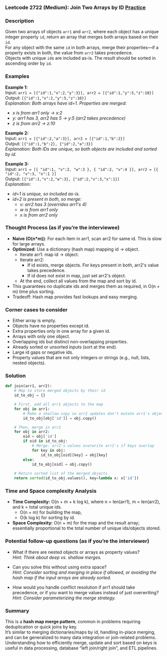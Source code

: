 ### Leetcode 2722 (Medium): Join Two Arrays by ID [Practice](https://leetcode.com/problems/join-two-arrays-by-id)

### Description  
Given two arrays of objects `arr1` and `arr2`, where each object has a unique integer property `id`, return an array that merges both arrays based on their `id`.  
For any object with the same `id` in both arrays, merge their properties—if a property exists in both, the value from `arr2` takes precedence.  
Objects with unique `id`s are included as-is. The result should be sorted in ascending order by `id`.

### Examples  

**Example 1:**  
Input: `arr1 = [{"id":1,"x":2,"y":3}], arr2 = [{"id":1,"y":5,"z":10}]`  
Output: `[{"id":1,"x":2,"y":5,"z":10}]`  
*Explanation: Both arrays have id=1. Properties are merged:*
- *x is from arr1 only → x:2*
- *y: arr1 has 3, arr2 has 5 → y:5 (arr2 takes precedence)*
- *z is from arr2 → z:10*

**Example 2:**  
Input: `arr1 = [{"id":2,"a":3}], arr2 = [{"id":1,"b":2}]`  
Output: `[{"id":1,"b":2}, {"id":2,"a":3}]`  
*Explanation: Both IDs are unique, so both objects are included and sorted by id.*

**Example 3:**  
Input: `arr1 = [{ "id":1, "v":2, "w":3 }, { "id":2, "v":4 }], arr2 = [{ "id":2, "v":3, "x":1 }]`  
Output: `[{"id":1,"v":2,"w":3}, {"id":2,"v":3,"x":1}]`  
*Explanation:*
- *id=1 is unique, so included as-is.*
- *id=2 is present in both, so merge:*
  - *v: arr2 has 3 (overrides arr1's 4)*
  - *w is from arr1 only*
  - *x is from arr2 only*

### Thought Process (as if you’re the interviewee)  
- **Naive (O(n\*m))**: For each item in arr1, scan arr2 for same id. This is slow for large arrays.
- **Optimized**: Use a dictionary (hash map) mapping id → object.
    - Iterate arr1: map id → object.
    - Iterate arr2:
        - If id exists, merge objects. For keys present in both, arr2's value takes precedence.
        - If id does not exist in map, just set arr2's object.
    - At the end, collect all values from the map and sort by id.
- This guarantees no duplicate ids and merges them as required, in O(n + m) time plus sorting.
- Tradeoff: Hash map provides fast lookups and easy merging.

### Corner cases to consider  
- Either array is empty.
- Objects have no properties except id.
- Extra properties only in one array for a given id.
- Arrays with only one object.
- Overlapping ids but distinct non-overlapping properties.
- Already sorted or unsorted inputs (sort at the end).
- Large id gaps or negative ids.
- Property values that are not only integers or strings (e.g., null, lists, nested objects).

### Solution

```python
def join(arr1, arr2):
    # Map to store merged objects by their id
    id_to_obj = {}

    # First, add all arr1 objects to the map
    for obj in arr1:
        # Make a shallow copy so arr2 updates don't mutate arr1's objects
        id_to_obj[obj['id']] = obj.copy()

    # Then, merge in arr2
    for obj in arr2:
        oid = obj['id']
        if oid in id_to_obj:
            # Merge: arr2's values overwrite arr1's if keys overlap
            for key in obj:
                id_to_obj[oid][key] = obj[key]
        else:
            id_to_obj[oid] = obj.copy()
    
    # Return sorted list of the merged objects
    return sorted(id_to_obj.values(), key=lambda x: x['id'])
```

### Time and Space complexity Analysis  

- **Time Complexity:** O(n + m + k log k), where n = len(arr1), m = len(arr2), and k = total unique ids. 
  - O(n + m) for building the map,
  - O(k log k) for sorting by id.
- **Space Complexity:** O(n + m) for the map and the result array; essentially proportional to the total number of unique ids/objects stored.

### Potential follow-up questions (as if you’re the interviewer)  

- What if there are nested objects or arrays as property values?  
  *Hint: Think about deep vs. shallow merges.*

- Can you solve this without using extra space?  
  *Hint: Consider sorting and merging in place if allowed, or avoiding the hash map if the input arrays are already sorted.*

- How would you handle conflict resolution if arr1 should take precedence, or if you want to merge values instead of just overwriting?  
  *Hint: Consider parameterizing the merge strategy.*

### Summary
This is a **hash map merge pattern**, common in problems requiring deduplication or quick joins by key.  
It’s similar to merging dictionaries/maps by id, handling in-place merging, and can be generalized to many data integration or join-related problems.  
Understanding how to efficiently merge, update and sort based on keys is useful in data processing, database “left join/right join”, and ETL pipelines.